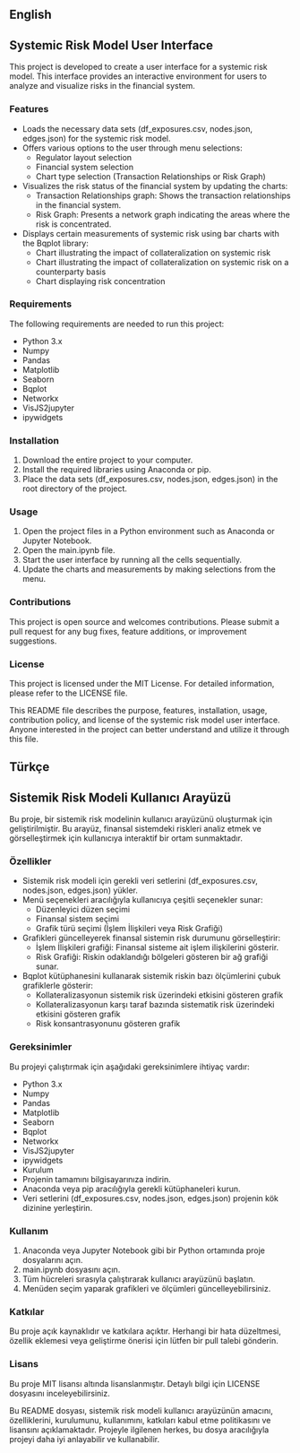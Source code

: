 ## English
## Systemic Risk Model User Interface
This project is developed to create a user interface for a systemic risk model. This interface provides an interactive environment for users to analyze and visualize risks in the financial system.

### Features
- Loads the necessary data sets (df_exposures.csv, nodes.json, edges.json) for the systemic risk model.
- Offers various options to the user through menu selections:
	- Regulator layout selection
	- Financial system selection
	- Chart type selection (Transaction Relationships or Risk Graph)
- Visualizes the risk status of the financial system by updating the charts:
	 - Transaction Relationships graph: Shows the transaction relationships in the financial system.
	 - Risk Graph: Presents a network graph indicating the areas where the risk is concentrated.
- Displays certain measurements of systemic risk using bar charts with the Bqplot library:
	 - Chart illustrating the impact of collateralization on systemic risk
	 - Chart illustrating the impact of collateralization on systemic risk on a counterparty basis
	 - Chart displaying risk concentration

### Requirements
The following requirements are needed to run this project:

- Python 3.x
- Numpy
- Pandas
- Matplotlib
- Seaborn
- Bqplot
- Networkx
- VisJS2jupyter
- ipywidgets

### Installation
1.  Download the entire project to your computer.
2.  Install the required libraries using Anaconda or pip.
3.  Place the data sets (df_exposures.csv, nodes.json, edges.json) in the root directory of the project.

### Usage
1. Open the project files in a Python environment such as Anaconda or Jupyter Notebook.
2. Open the main.ipynb file.
3. Start the user interface by running all the cells sequentially.
4. Update the charts and measurements by making selections from the menu.

### Contributions
This project is open source and welcomes contributions. Please submit a pull request for any bug fixes, feature additions, or improvement suggestions.

### License
This project is licensed under the MIT License. For detailed information, please refer to the LICENSE file.

This README file describes the purpose, features, installation, usage, contribution policy, and license of the systemic risk model user interface. Anyone interested in the project can better understand and utilize it through this file.

## Türkçe
## Sistemik Risk Modeli Kullanıcı Arayüzü
Bu proje, bir sistemik risk modelinin kullanıcı arayüzünü oluşturmak için geliştirilmiştir. Bu arayüz, finansal sistemdeki riskleri analiz etmek ve görselleştirmek için kullanıcıya interaktif bir ortam sunmaktadır.

### Özellikler
- Sistemik risk modeli için gerekli veri setlerini (df_exposures.csv, nodes.json, edges.json) yükler.
- Menü seçenekleri aracılığıyla kullanıcıya çeşitli seçenekler sunar:
	- Düzenleyici düzen seçimi
	- Finansal sistem seçimi
	- Grafik türü seçimi (İşlem İlişkileri veya Risk Grafiği)
- Grafikleri güncelleyerek finansal sistemin risk durumunu görselleştirir:
	- İşlem İlişkileri grafiği: Finansal sisteme ait işlem ilişkilerini gösterir.
	- Risk Grafiği: Riskin odaklandığı bölgeleri gösteren bir ağ grafiği sunar.
- Bqplot kütüphanesini kullanarak sistemik riskin bazı ölçümlerini çubuk grafiklerle gösterir:
	- Kollateralizasyonun sistemik risk üzerindeki etkisini gösteren grafik
	- Kollateralizasyonun karşı taraf bazında sistematik risk üzerindeki etkisini gösteren grafik
	- Risk konsantrasyonunu gösteren grafik

### Gereksinimler
Bu projeyi çalıştırmak için aşağıdaki gereksinimlere ihtiyaç vardır:

- Python 3.x
- Numpy
- Pandas
- Matplotlib
- Seaborn
- Bqplot
- Networkx
- VisJS2jupyter
- ipywidgets
- Kurulum
- Projenin tamamını bilgisayarınıza indirin.
- Anaconda veya pip aracılığıyla gerekli kütüphaneleri kurun.
- Veri setlerini (df_exposures.csv, nodes.json, edges.json) projenin kök dizinine yerleştirin.

### Kullanım
1. Anaconda veya Jupyter Notebook gibi bir Python ortamında proje dosyalarını açın.
2. main.ipynb dosyasını açın.
3. Tüm hücreleri sırasıyla çalıştırarak kullanıcı arayüzünü başlatın.
4. Menüden seçim yaparak grafikleri ve ölçümleri güncelleyebilirsiniz.

### Katkılar
Bu proje açık kaynaklıdır ve katkılara açıktır. Herhangi bir hata düzeltmesi, özellik eklemesi veya geliştirme önerisi için lütfen bir pull talebi gönderin.

### Lisans
Bu proje MIT lisansı altında lisanslanmıştır. Detaylı bilgi için LICENSE dosyasını inceleyebilirsiniz.

Bu README dosyası, sistemik risk modeli kullanıcı arayüzünün amacını, özelliklerini, kurulumunu, kullanımını, katkıları kabul etme politikasını ve lisansını açıklamaktadır. Projeyle ilgilenen herkes, bu dosya aracılığıyla projeyi daha iyi anlayabilir ve kullanabilir.




